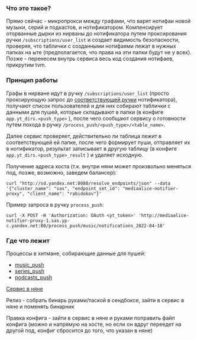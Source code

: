 ### Что это такое? ###

Прямо сейчас - микропрокси между графами, что варят нотифаи новой музыки, серий и подкастов, и нотификатором. Компенсирует оторванные дырки из нирваны до нотификатора путем проксирования ручки ```/subscriptions/user_list``` и создает видимость безопасности, проверяя, что таблички с созданными нотифаями лежат в нужных папках на ыте (предполагается, что права на эти папки будут не у всех).
Позже - перенесем внутрь сервиса весь код создания нотифаев, прикрутим tvm.

### Принцип работы ###
Графы в нирване идут в ручку ```/subscriptions/user_list``` (просто проксирующую запрос до [соответствующей ручки](https://wiki.yandex-team.ru/users/dolgawin/notifikacii/#polucheniespiskapodpisannyxpolzovatelejj) нотификатора), получают список пользователей и для них собирают таблички с данными для пушей, которые складывают в папки (в конфиге ```app.yt_dirs.<push_type>``` ), после чего сообщают сервису о готовности путем похода в ручку ```/process_push/<push_type>/<table_name>```.

Далее сервис проверяет, действительно ли таблица лежит в соответствующей ей папке, после чего формирует пуши, отправляет их в нотификатор, результат записывает в другую таблицу (в конфиге ```app.yt_dirs.<push_type>_result``` ) и удаляет исходную.

Получение адреса хоста (т.к. внутри няни может произвольно меняться под, позже, возможно, заведем балансер): 
```
curl "http://sd.yandex.net:8080/resolve_endpoints/json" --data '{"cluster_name": "sas", "endpoint_set_id": "mediaalice-notifier-proxy", "client_name": "rabidokov"}'
```
Пример запроса в ручку ```process_push```:
```
curl -X POST -H 'Authorization: OAuth <yt_token>' 'http://mediaalice-notifier-proxy-1.sas.yp-c.yandex.net:80/process_push/music/notifications_2022-04-18'
```

### Где что лежит ###
Процессы в хитмане, собирающие данные для пушей:
* [music_push](https://hitman.yandex-team.ru/projects/media_alice/music-push/?jobCreationTimeQuery=YEAR&jobPage=1&pageSize=20)
* [series_push](https://hitman.yandex-team.ru/projects/media_alice/series-push/?jobCreationTimeQuery=YEAR&jobPage=1&pageSize=20)
* [podcasts_push](https://hitman.yandex-team.ru/projects/media_alice/podcasts-push/?jobCreationTimeQuery=YEAR&jobPage=1&pageSize=20)

[Сервис в няне](https://nanny.yandex-team.ru/ui/#/services/catalog/mediaalice_notifier_proxy)

Релиз - собрать бинарь руками/таской в сендбоксе, зайти в сервис в няне и поменять бинарник

Правка конфига - зайти в сервис в няне и руками поправить файл конфига (можно и напрямую на хосте, но если он вдруг переедет на другой под, конфиг сбросится до того, что указан в няне)
